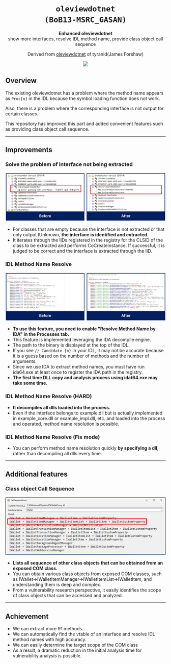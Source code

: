 

<div align='center'>
  <h1><code>oleviewdotnet
(BoB13-MSRC_GASAN)</code></h1>
  <p>
    <strong>Enhanced oleviewdotnet</strong><br>
    show more interfaces, resolve IDL method name, provide class object call sequence
  </p>
  <p>
    Derived from <a href="https://github.com/tyranid/oleviewdotnet">oleviewdotnet</a> of tyranid(James Forshaw)
  </p>
  <p>
    <img src='add please'/>
  </p>
</div>

## Overview
The existing oleviewdotnet has a problem where the method name appears as `Proc{n}` in the IDL because the symbol loading function does not work.

Also, there is a problem where the corresponding interface is not output for certain classes.

This repository has improved this part and added convenient features such as providing class object call sequence.

---

## Improvements
### Solve the problem of interface not being extracted
<p align='center'>
<img src='pics/interface.webp'>
</p>

- For classes that are empty because the interface is not extracted or that only output IUnknown, **the interface is identified and extracted.**
- It iterates through the IIDs registered in the registry for the CLSID of the class to be extracted and performs CoCreateInstance. If successful, it is judged to be correct and the interface is extracted through the IID.

### IDL Method Name Resolve
<p align='center'>
<img src='pics/idlresolve.webp'>
</p>

- **To use this feature, you need to enable "Resolve Method Name by IDA" in the Processes tab.**
- This feature is implemented leveraging the IDA decompile engine.
- The path to the binary is displayed at the top of the IDL.
- If you see `// Candidate {n}` in your IDL, it may not be accurate because it is a guess based on the number of methods and the number of arguments.
- Since we use IDA to extract method names, you must have run ida64.exe at least once to register the IDA path in the registry.
- **The first time DLL copy and analysis process using idat64.exe may take some time.**
### IDL Method Name Resolve (HARD)
- **It decompiles all dlls loaded into the process.**
- Even if the interface belongs to example.dll but is actually implemented in example_core.dll or example_impl.dll, etc. and loaded into the process and operated, method name resolution is possible.
### IDL Method Name Resolve (Fix mode)
- You can perform method name resolution quickly **by specifying a dll**, rather than decompiling all dlls every time.

---

## Additional features
### Class object Call Sequence
<p align='center'>
<img src='pics/callsequence.webp'>
</p>

- **Lists all sequence of other class objects that can be obtained from an exposed COM class.**
- You can obtain various class objects from exposed COM classes, such as IWallet->IWalletItemManager->IWalletItemList->IWalletItem, and understanding them is deep and complex.
- From a vulnerability research perspective, it easily identifies the scope of class objects that can be accessed and analyzed.
---

## Achievement
- We can extract more 91 methods.
- We can automatically find the vtable of an interface and resolve IDL method names with high accuracy.
- We can easily determine the target scope of the COM class
- As a result, a dramatic reduction in the initial analysis time for vulnerability analysis is possible.
